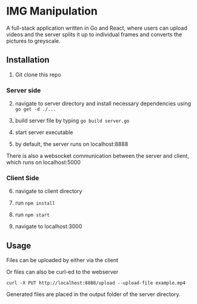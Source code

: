 # IMG Manipulation

A full-stack application written in Go and React, where users can upload videos and the server splits it up to individual frames and converts the pictures to greyscale.

## Installation

1. Git clone this repo

### Server side
2. navigate to server directory and install necessary dependencies using
`go get -d ./...`

3. build server file by typing `go build server.go`

4. start server executable

5. by default, the server runs on localhost:8888

There is also a websocket communication between the server and client, which runs on localhost:5000

### Client Side

6. navigate to client directory

7. run `npm install`

8. run `npm start`

9. navigate to localhost:3000

## Usage

Files can be uploaded by either via the client 

Or files can also be curl-ed to the webserver

`
curl -X PUT http://localhost:8888/upload --upload-file example.mp4
`

Generated files are placed in the output folder of the server directory.
